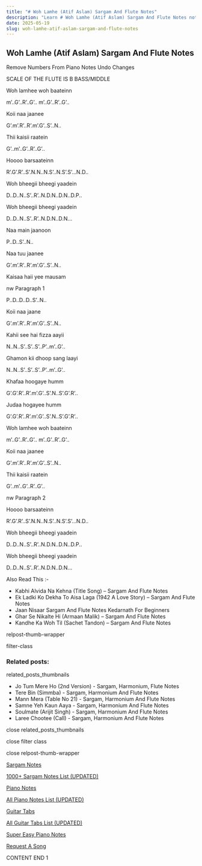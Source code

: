 ```yaml
---
title: "# Woh Lamhe (Atif Aslam) Sargam And Flute Notes"
description: "Learn # Woh Lamhe (Atif Aslam) Sargam And Flute Notes notes, sargam, harmonium notations and flute notes. Easy step-by-step tutorial for beginners."
date: 2025-05-19
slug: woh-lamhe-atif-aslam-sargam-and-flute-notes
---
```


## Woh Lamhe (Atif Aslam) Sargam And Flute Notes

Remove Numbers From Piano Notes
Undo Changes

SCALE OF THE FLUTE IS B BASS/MIDDLE

Woh lamhee woh baateinn

m’..G’..R’..G’.. m’..G’..R’..G’..

Koii naa jaanee

G’.m’.R’..R’.m’.G’..S’..N..

Thii kaisii raatein

G’..m’..G’..R’..G’..

Hoooo barsaateinn

R’.G’.R’..S’.N.N..N.S’..N.S’.S’…N.D..

Woh bheegii bheegi yaadein

D..D..N..S’..R’..N.D.N..D.N..D.P..

Woh bheegii bheegi yaadein

D..D..N..S’..R’..N.D.N..D.N…

Naa main jaanoon

P..D..S’..N..

Naa tuu jaanee

G’.m’.R’..R’.m’.G’..S’..N..

Kaisaa haii yee mausam

nw Paragraph 1

P..D..D..D..S’..N..

Koii naa jaane

G’.m’.R’..R’.m’.G’..S’..N..

Kahii see hai fizza aayii

N..N..S’..S’..S’..P’..m’..G’..

Ghamon kii dhoop sang laayi

N..N..S’..S’..S’..P’..m’..G’..

Khafaa hoogaye humm

G’.G’.R’..R’.m’.G’..S’.N..S’.G’.R’..

Judaa hogayee humm

G’.G’.R’..R’.m’.G’..S’.N..S’.G’.R’..

Woh lamhee woh baateinn

m’..G’..R’..G’.. m’..G’..R’..G’..

Koii naa jaanee

G’.m’.R’..R’.m’.G’..S’..N..

Thii kaisii raatein

G’..m’..G’..R’..G’..

nw Paragraph 2

Hoooo barsaateinn

R’.G’.R’..S’.N.N..N.S’..N.S’.S’…N.D..

Woh bheegii bheegi yaadein

D..D..N..S’..R’..N.D.N..D.N..D.P..

Woh bheegii bheegi yaadein

D..D..N..S’..R’..N.D.N..D.N…

Also Read This :-

* Kabhi Alvida Na Kehna (Title Song) – Sargam And Flute Notes
* Ek Ladki Ko Dekha To Aisa Laga (1942 A Love Story) – Sargam And Flute Notes
* Jaan Nisaar Sargam And Flute Notes Kedarnath For Beginners
* Ghar Se Nikalte Hi (Armaan Malik) – Sargam And Flute Notes
* Kandhe Ka Woh Til (Sachet Tandon) – Sargam And Flute Notes

relpost-thumb-wrapper

filter-class

### Related posts:

related_posts_thumbnails

* Jo Tum Mere Ho (2nd Version) - Sargam, Harmonium, Flute Notes
* Tere Bin (Simmba) - Sargam, Harmonium And Flute Notes
* Mann Mera (Table No 21) - Sargam, Harmonium And Flute Notes
* Samne Yeh Kaun Aaya - Sargam, Harmonium And Flute Notes
* Soulmate (Arijit Singh) - Sargam, Harmonium And Flute Notes
* Laree Chootee (Call) - Sargam, Harmonium And Flute Notes

close related_posts_thumbnails

close filter class

close relpost-thumb-wrapper

[Sargam Notes](/sargam-notes.html)

[1000+ Sargam Notes List (UPDATED)](/all-songs-list-sargam-notes.html)

[Piano Notes](/piano-notes.html)

[All Piano Notes List (UPDATED)](/all-songs-list-piano-notes.html)

[Guitar Tabs](/guitar-tabs.html)

[All Guitar Tabs List (UPDATED)](/all-songs-list-guitar-tabs.html)

[Super Easy Piano Notes](https://studywall.in/)

[Request A Song](/request-a-song.html)

CONTENT END 1

